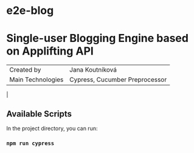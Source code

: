 # e2e-blog

# Single-user Blogging Engine based on Applifting API

|   |   |
| ------ | ------ |
| Created by | Jana Koutníková |
| Main Technologies | Cypress, Cucumber Preprocessor |
| 
## Available Scripts

In the project directory, you can run:

### `npm run cypress`

